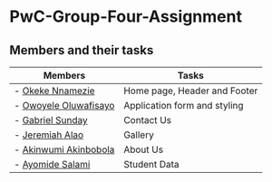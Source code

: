 # PwC-Group-Four-Assignment

## Members and their tasks

| Members               | Tasks                        |
| --------------------- | ---------------------------- |
| - [Okeke Nnamezie](https://github.com/duziem)      | Home page, Header and Footer |
| - [Owoyele Oluwafisayo](https://github.com/Fisayor) | Application form and styling |
| - [Gabriel Sunday](https://github.com/sundaygabriel)      | Contact Us                   |
| - [Jeremiah Alao](https://github.com/jerrylawn)       | Gallery                      |
| - [Akinwumi Akinbobola](https://github.com/kiwumi12) | About Us                     |
| - [Ayomide Salami](https://github.com/royalboe)      | Student Data                 |
